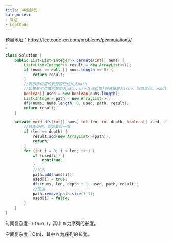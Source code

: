 ```yaml
---
title: 46全排列
categories: 
- 算法
- LeetCode
---
```


题目地址：https://leetcode-cn.com/problems/permutations/

<img src="https://xiaoflyfish.oss-cn-beijing.aliyuncs.com/image/20201207132255.png" style="zoom:30%;" />

```java
class Solution {
    public List<List<Integer>> permute(int[] nums) {
        List<List<Integer>> result = new ArrayList<>();
        if (nums == null || nums.length == 0) {
            return result;
        }
        //表示该位置的数是否已经加入path
        //如果某个位置的数加入path，used[该位置]将被设置为true，回退以后，used[该位置]将被设置为false
        boolean[] used = new boolean[nums.length];
        List<Integer> path = new ArrayList<>();
        dfs(nums, nums.length, 0, used, path, result);
        return result;
    }

    private void dfs(int[] nums, int len, int depth, boolean[] used, List<Integer> path, List<List<Integer>> result) {
        //终止条件，到达最后一层
        if (len == depth) {
            result.add(new ArrayList<>(path));
            return;
        }
        for (int i = 0; i < len; i++) {
            if (used[i]) {
                continue;
            }
            //加入
            path.add(nums[i]);
            used[i] = true;
            dfs(nums, len, depth + 1, used, path, result);
            //回退
            path.remove(path.size()-1);
            used[i] = false;
        }
    }
}
```

时间复杂度：`O(n∗n!)`，其中 n 为序列的长度。

空间复杂度：O(n)，其中 n 为序列的长度。